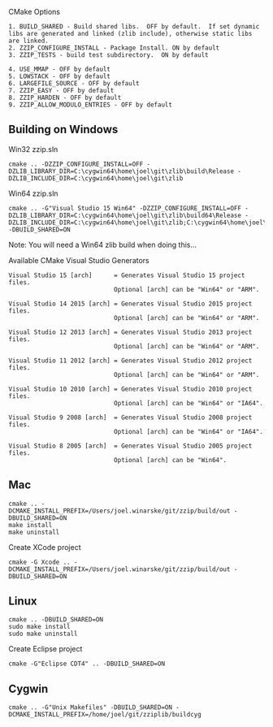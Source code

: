 
CMake Options

    1. BUILD_SHARED - Build shared libs.  OFF by default.  If set dynamic libs are generated and linked (zlib include), otherwise static libs are linked.
    2. ZZIP_CONFIGURE_INSTALL - Package Install. ON by default
    3. ZZIP_TESTS - build test subdirectory.  ON by default

    4. USE_MMAP - OFF by default
    5. LOWSTACK - OFF by default
    6. LARGEFILE_SOURCE - OFF by default
    7. ZZIP_EASY - OFF by default
    8. ZZIP_HARDEN - OFF by default
    9. ZZIP_ALLOW_MODULO_ENTRIES - OFF by default


Building on Windows
---------

Win32 zzip.sln

    cmake .. -DZZIP_CONFIGURE_INSTALL=OFF -DZLIB_LIBRARY_DIR=C:\cygwin64\home\joel\git\zlib\build\Release -DZLIB_INCLUDE_DIR=C:\cygwin64\home\joel\git\zlib

Win64 zzip.sln

    cmake .. -G"Visual Studio 15 Win64" -DZZIP_CONFIGURE_INSTALL=OFF -DZLIB_LIBRARY_DIR=C:\cygwin64\home\joel\git\zlib\build64\Release -DZLIB_INCLUDE_DIR=C:\cygwin64\home\joel\git\zlib;C:\cygwin64\home\joel\git\zlib\build64 -DBUILD_SHARED=ON
    
Note: You will need a Win64 zlib build when doing this...

Available CMake Visual Studio Generators


    Visual Studio 15 [arch]      = Generates Visual Studio 15 project files.
                                 Optional [arch] can be "Win64" or "ARM".

    Visual Studio 14 2015 [arch] = Generates Visual Studio 2015 project files.
                                 Optional [arch] can be "Win64" or "ARM".

    Visual Studio 12 2013 [arch] = Generates Visual Studio 2013 project files.
                                 Optional [arch] can be "Win64" or "ARM".

    Visual Studio 11 2012 [arch] = Generates Visual Studio 2012 project files.
                                 Optional [arch] can be "Win64" or "ARM".

    Visual Studio 10 2010 [arch] = Generates Visual Studio 2010 project files.
                                 Optional [arch] can be "Win64" or "IA64".

    Visual Studio 9 2008 [arch]  = Generates Visual Studio 2008 project files.
                                 Optional [arch] can be "Win64" or "IA64".

    Visual Studio 8 2005 [arch]  = Generates Visual Studio 2005 project files.
                                 Optional [arch] can be "Win64".
>

Mac
-----

    cmake .. -DCMAKE_INSTALL_PREFIX=/Users/joel.winarske/git/zzip/build/out -DBUILD_SHARED=ON
    make install
    make uninstall

Create XCode project

    cmake -G Xcode .. -DCMAKE_INSTALL_PREFIX=/Users/joel.winarske/git/zzip/build/out -DBUILD_SHARED=ON

Linux
-------

    cmake .. -DBUILD_SHARED=ON
    sudo make install
    sudo make uninstall

Create Eclipse project

    cmake -G"Eclipse CDT4" .. -DBUILD_SHARED=ON

Cygwin
---------

    cmake .. -G"Unix Makefiles" -DBUILD_SHARED=ON -DCMAKE_INSTALL_PREFIX=/home/joel/git/zziplib/buildcyg
